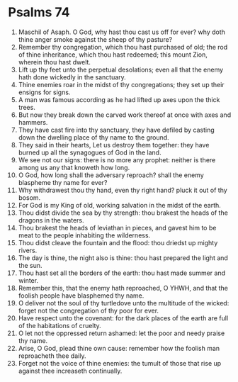 ﻿# Psalms 74
1. Maschil of Asaph. O God, why hast thou cast us off for ever? why doth thine anger smoke against the sheep of thy pasture? 
2. Remember thy congregation, which thou hast purchased of old; the rod of thine inheritance, which thou hast redeemed; this mount Zion, wherein thou hast dwelt. 
3. Lift up thy feet unto the perpetual desolations; even all that the enemy hath done wickedly in the sanctuary. 
4. Thine enemies roar in the midst of thy congregations; they set up their ensigns for signs. 
5. A man was famous according as he had lifted up axes upon the thick trees. 
6. But now they break down the carved work thereof at once with axes and hammers. 
7. They have cast fire into thy sanctuary, they have defiled by casting down the dwelling place of thy name to the ground. 
8. They said in their hearts, Let us destroy them together: they have burned up all the synagogues of God in the land. 
9. We see not our signs: there is no more any prophet: neither is there among us any that knoweth how long. 
10. O God, how long shall the adversary reproach? shall the enemy blaspheme thy name for ever? 
11. Why withdrawest thou thy hand, even thy right hand? pluck it out of thy bosom. 
12. For God is my King of old, working salvation in the midst of the earth. 
13. Thou didst divide the sea by thy strength: thou brakest the heads of the dragons in the waters. 
14. Thou brakest the heads of leviathan in pieces, and gavest him to be meat to the people inhabiting the wilderness. 
15. Thou didst cleave the fountain and the flood: thou driedst up mighty rivers. 
16. The day is thine, the night also is thine: thou hast prepared the light and the sun. 
17. Thou hast set all the borders of the earth: thou hast made summer and winter. 
18. Remember this, that the enemy hath reproached, O YHWH, and that the foolish people have blasphemed thy name. 
19. O deliver not the soul of thy turtledove unto the multitude of the wicked: forget not the congregation of thy poor for ever. 
20. Have respect unto the covenant: for the dark places of the earth are full of the habitations of cruelty. 
21. O let not the oppressed return ashamed: let the poor and needy praise thy name. 
22. Arise, O God, plead thine own cause: remember how the foolish man reproacheth thee daily. 
23. Forget not the voice of thine enemies: the tumult of those that rise up against thee increaseth continually. 
